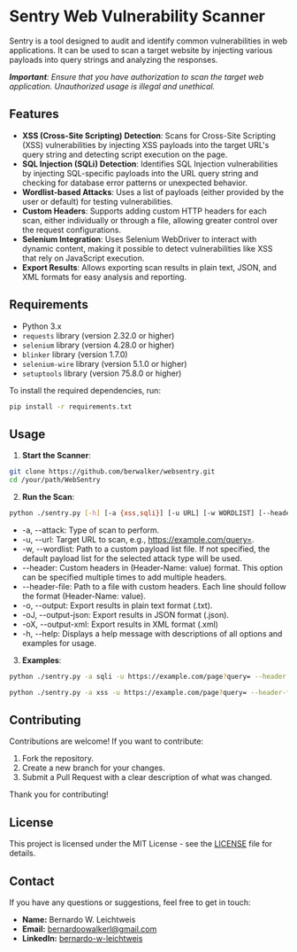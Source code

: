# Sentry Web Vulnerability Scanner

Sentry is a tool designed to audit and identify common vulnerabilities in web applications. It can be used to scan a target website by injecting various payloads into query strings and analyzing the responses.

***Important**: Ensure that you have authorization to scan the target web application. Unauthorized usage is illegal and unethical.*

## Features

- **XSS (Cross-Site Scripting) Detection**: Scans for Cross-Site Scripting (XSS) vulnerabilities by injecting XSS payloads into the target URL's query string and detecting script execution on the page.
- **SQL Injection (SQLi) Detection**: Identifies SQL Injection vulnerabilities by injecting SQL-specific payloads into the URL query string and checking for database error patterns or unexpected behavior.
- **Wordlist-based Attacks**: Uses a list of payloads (either provided by the user or default) for testing vulnerabilities.
- **Custom Headers**: Supports adding custom HTTP headers for each scan, either individually or through a file, allowing greater control over the request configurations.
- **Selenium Integration**: Uses Selenium WebDriver to interact with dynamic content, making it possible to detect vulnerabilities like XSS that rely on JavaScript execution.
- **Export Results**: Allows exporting scan results in plain text, JSON, and XML formats for easy analysis and reporting.

## Requirements

- Python 3.x
- `requests` library (version 2.32.0 or higher)
- `selenium` library (version 4.28.0 or higher)
- `blinker` library (version 1.7.0)
- `selenium-wire` library (version 5.1.0 or higher)
- `setuptools` library (version 75.8.0 or higher)

To install the required dependencies, run:

```bash
pip install -r requirements.txt
```

## Usage

1. **Start the Scanner**:

```bash
git clone https://github.com/berwalker/websentry.git
cd /your/path/WebSentry
```

2. **Run the Scan**:

```bash
python ./sentry.py [-h] [-a {xss,sqli}] [-u URL] [-w WORDLIST] [--header HEADER] [--header-file HEADER_FILE] [-o OUTPUT] [-oJ OUTPUT_JSON] [-oX OUTPUT_XML]
```

- -a, --attack: Type of scan to perform.
- -u, --url: Target URL to scan, e.g., https://example.com/query=.
- -w, --wordlist: Path to a custom payload list file. If not specified, the default payload list for the selected attack type will be used.
- --header: Custom headers in (Header-Name: value) format. This option can be specified multiple times to add multiple headers.
- --header-file: Path to a file with custom headers. Each line should follow the format (Header-Name: value).
- -o, --output: Export results in plain text format (.txt).
- -oJ, --output-json: Export results in JSON format (.json).
- -oX, --output-xml: Export results in XML format (.xml)
- -h, --help: Displays a help message with descriptions of all options and examples for usage.

3. **Examples**:

```bash
python ./sentry.py -a sqli -u https://example.com/page?query= --header "User-Agent: CustomAgent/1.0" --header "Authorization: token123" -o results.txt
```
```bash
python ./sentry.py -a xss -u https://example.com/page?query= --header-file headers.txt -w /Path/to/Wordlist.txt -oJ /path/to/results.json
```

## Contributing

Contributions are welcome! If you want to contribute:

1. Fork the repository.
2. Create a new branch for your changes.
3. Submit a Pull Request with a clear description of what was changed.

Thank you for contributing!

## License

This project is licensed under the MIT License - see the [LICENSE](LICENSE) file for details.

## Contact

If you have any questions or suggestions, feel free to get in touch:

- **Name:** Bernardo W. Leichtweis
- **Email:** [bernardoowalkerl@gmail.com](mailto:bernardoowalkerl@gmail.com)
- **LinkedIn:** [bernardo-w-leichtweis](https://www.linkedin.com/in/bernardo-w-leichtweis)


